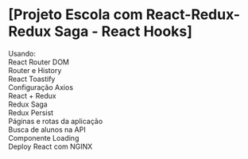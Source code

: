 # [Projeto Escola com React-Redux-Redux Saga - React Hooks]

Usando: </br>
React Router DOM</br>
Router e History</br>
React Toastify</br>
Configuração Axios</br>
React + Redux</br>
Redux Saga</br>
Redux Persist</br>
Páginas e rotas da aplicação</br>
Busca de alunos na API</br>
Componente Loading</br>
Deploy React com NGINX</br>

